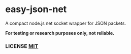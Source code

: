 # easy-json-net
A compact node.js net socket wrapper for JSON packets.

**For testing or research purposes only,  not reliable.**


### LICENSE [MIT](LICENSE)
